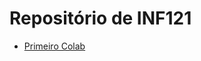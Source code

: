 # Repositório de INF121

* [Primeiro Colab](https://colab.research.google.com/drive/1MYe_9XXLuaCjlg0D_G4epBzrpUMQ2_ms?usp=sharing)
